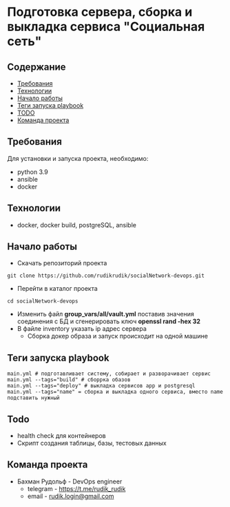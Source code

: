 
# Подготовка сервера, сборка и выкладка сервиса "Социальная сеть"


## Содержание
- [Требования](#requirements)
- [Технологии](#technologies)
- [Начало работы](#start)
- [Теги запуска playbook](#tag_methods)
- [TODO](#todo)
- [Команда проекта](#command)


## <a id="requirements">Требования</a>
Для установки и запуска проекта, необходимо:
- python 3.9
- ansible
- docker

## <a id="technologies">Технологии</a>
- docker, docker build, postgreSQL, ansible

## <a id="start">Начало работы</a>

- Скачать репозиторий проекта
```
git clone https://github.com/rudikrudik/socialNetwork-devops.git
```
- Перейти в каталог проекта
```
cd socialNetwork-devops
```
- Изменить файл <b>group_vars/all/vault.yml</b> поставив значения соединения с БД и сгенерировать ключ <b>openssl rand -hex 32</b>
- В файле inventory указать ip адрес сервера
  - Сборка докер образа и запуск происходит на одной машине 

## <a id="tag_methods">Теги запуска playbook</a>
```
main.yml # подготавливает систему, собирает и разворачивает сервис
main.yml --tags="build" # сборрка обазов 
main.yml --tags="deploy" # выкладка сервисов app и postgresql
main.yml --tags="name" = сборка и выкладка одного сервиса, вместо name подставить нужный 
```

## <a id="todo">Todo</a>
- health check для контейнеров
- Скрипт создания таблицы, базы, тестовых данных

## <a id="command">Команда проекта</a>
- Бахман Рудольф - DevOps engineer
  - telegram - https://t.me/rudik_rudik
  - email - rudik.login@gmail.com




